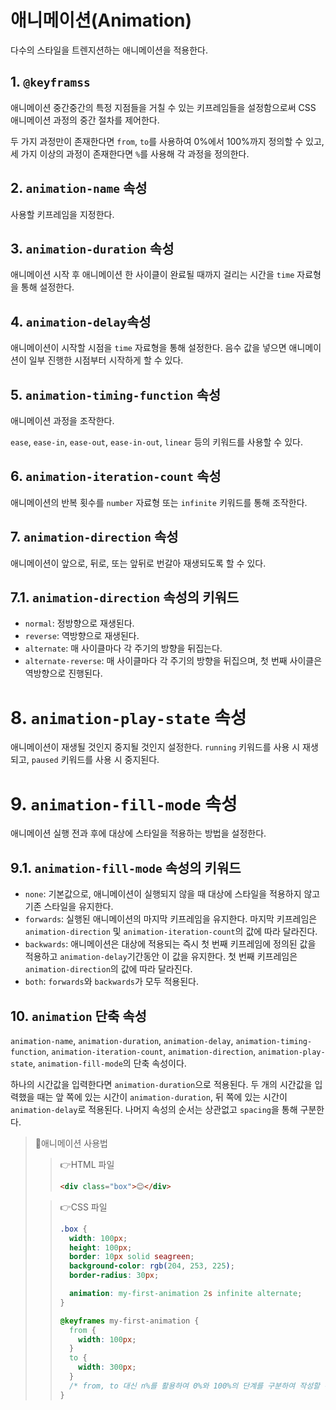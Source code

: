 # 애니메이션(Animation)

다수의 스타일을 트렌지션하는 애니메이션을 적용한다.

## 1. `@keyframss`

애니메이션 중간중간의 특정 지점들을 거칠 수 있는 키프레임들을 설정함으로써 CSS 애니메이션 과정의 중간 절차를 제어한다.

두 가지 과정만이 존재한다면 `from`, `to`를 사용하여 0%에서 100%까지 정의할 수 있고, 세 가지 이상의 과정이 존재한다면 `%`를 사용해 각 과정을 정의한다.

## 2. `animation-name` 속성

사용할 키프레임을 지정한다.

## 3. `animation-duration` 속성

애니메이션 시작 후 애니메이션 한 사이클이 완료될 때까지 걸리는 시간을 `time` 자료형을 통해 설정한다.

## 4. `animation-delay`속성

애니메이션이 시작할 시점을 `time` 자료형을 통해 설정한다. 음수 값을 넣으면 애니메이션이 일부 진행한 시점부터 시작하게 할 수 있다.

## 5. `animation-timing-function` 속성

애니메이션 과정을 조작한다.

`ease`, `ease-in`, `ease-out`, `ease-in-out`, `linear` 등의 키워드를 사용할 수 있다.

## 6. `animation-iteration-count` 속성

애니메이션의 반복 횟수를 `number` 자료형 또는 `infinite` 키워드를 통해 조작한다.

## 7. `animation-direction` 속성

애니메이션이 앞으로, 뒤로, 또는 앞뒤로 번갈아 재생되도록 할 수 있다.

## 7.1. `animation-direction` 속성의 키워드

- `normal`: 정방향으로 재생된다.
- `reverse`: 역방향으로 재생된다.
- `alternate`: 매 사이클마다 각 주기의 방향을 뒤집는다.
- `alternate-reverse`: 매 사이클마다 각 주기의 방향을 뒤집으며, 첫 번째 사이클은 역방향으로 진행된다.

# 8. `animation-play-state` 속성

애니메이션이 재생될 것인지 중지될 것인지 설정한다. `running` 키워드를 사용 시 재생되고, `paused` 키워드를 사용 시 중지된다.

# 9. `animation-fill-mode` 속성

애니메이션 실행 전과 후에 대상에 스타일을 적용하는 방법을 설정한다.

## 9.1. `animation-fill-mode` 속성의 키워드

- `none`: 기본값으로, 애니메이션이 실행되지 않을 때 대상에 스타일을 적용하지 않고 기존 스타일을 유지한다.
- `forwards`: 실행된 애니메이션의 마지막 키프레임을 유지한다. 마지막 키프레임은 `animation-direction` 및 `animation-iteration-count`의 값에 따라 달라진다.
- `backwards`: 애니메이션은 대상에 적용되는 즉시 첫 번째 키프레임에 정의된 값을 적용하고 `animation-delay`기간동안 이 값을 유지한다. 첫 번째 키프레임은 `animation-direction`의 값에 따라 달라진다.
- `both`: `forwards`와 `backwards`가 모두 적용된다.

## 10. `animation` 단축 속성

`animation-name`, `animation-duration`, `animation-delay`, `animation-timing-function`, `animation-iteration-count`, `animation-direction`, `animation-play-state`, `animation-fill-mode`의 단축 속성이다.

하나의 시간값을 입력한다면 `animation-duration`으로 적용된다. 두 개의 시간값을 입력했을 때는 앞 쪽에 있는 시간이 `animation-duration`, 뒤 쪽에 있는 시간이 `animation-delay`로 적용된다. 나머지 속성의 순서는 상관없고 `spacing`을 통해 구분한다.

> 📌애니메이션 사용법
>
> > 👉HTML 파일
> >
> > ```html
> > <div class="box">😊</div>
> > ```
>
> > 👉CSS 파일
> >
> > ```css
> > .box {
> >   width: 100px;
> >   height: 100px;
> >   border: 10px solid seagreen;
> >   background-color: rgb(204, 253, 225);
> >   border-radius: 30px;
> >
> >   animation: my-first-animation 2s infinite alternate;
> > }
> >
> > @keyframes my-first-animation {
> >   from {
> >     width: 100px;
> >   }
> >   to {
> >     width: 300px;
> >   }
> >   /* from, to 대신 n%를 활용하여 0%와 100%의 단계를 구분하여 작성할 수도 있다. */
> > }
> > ```
